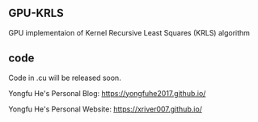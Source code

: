 ## GPU-KRLS
GPU implementaion of Kernel Recursive Least Squares (KRLS) algorithm


## code
Code in .cu will be released soon.






Yongfu He's Personal Blog: https://yongfuhe2017.github.io/

Yongfu He's Personal Website: https://xriver007.github.io/

